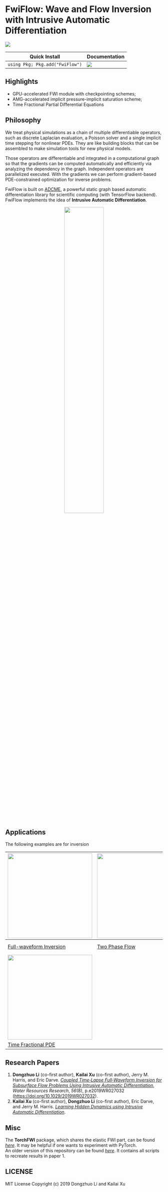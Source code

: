 # FwiFlow: Wave and Flow Inversion with Intrusive Automatic Differentiation

![](https://github.com/github/docs/actions/workflows/main.yml/badge.svg)

| Quick Install                   | Documentation                                                |
| ------------------------------- | ------------------------------------------------------------ |
| `using Pkg; Pkg.add("FwiFlow")` | [![](https://img.shields.io/badge/docs-dev-blue.svg)](https://lidongzh.github.io/FwiFlow.jl/dev) |

## Highlights

- GPU-accelerated FWI module with checkpointing schemes;
- AMG-accelerated implicit pressure-implicit saturation scheme;
- Time Fractional Partial Differential Equations

## Philosophy

We treat physical simulations as a chain of multiple differentiable operators, such as discrete Laplacian evaluation, a Poisson solver and a single implicit time stepping for nonlinear PDEs. They are like building blocks that can be assembled to make simulation tools for new physical models. 

Those operators are differentiable and integrated in a computational graph so that the gradients can be computed automatically and efficiently via analyzing the dependency in the graph. Independent operators are parallelized executed. With the gradients we can perform gradient-based PDE-constrained optimization for inverse problems. 

FwiFlow is built on [ADCME](https://github.com/kailaix/ADCME.jl), a powerful static graph based automatic differentiation library for scientific computing (with TensorFlow backend). FwiFlow implements the idea of **Intrusive Automatic Differentiation**. 

<p align="center">
  <img src="docs/src/assets/op.png" width="50%">
</p>



## Applications

The following examples are for inversion 

| <img src="docs/src/assets/marmousi_inv.png" width="270">     | <img src="docs/src/assets/flow.png" width="270">             | <img src="docs/src/assets/diagram.png" width="270"> |
| ------------------------------------------------------------ | ------------------------------------------------------------ | --------------------------------------------------- |
| [Full-waveform Inversion](https://lidongzh.github.io/FwiFlow.jl/dev/tutorials/fwi/) | [Two Phase Flow](https://lidongzh.github.io/FwiFlow.jl/dev/tutorials/flow/) | FWI-Two Phase Flow Coupled Inversion                |
| <img src="docs/src/assets/frac.png" width="270">             |                                                              |                                                     |
| [Time Fractional PDE](https://lidongzh.github.io/FwiFlow.jl/dev/tutorials/timefrac/)                                          |                                                              |                                                     |





## Research Papers
1. **Dongzhuo Li** (co-first author), **Kailai Xu** (co-first author), Jerry M. Harris, and Eric Darve. [*Coupled Time‐Lapse Full‐Waveform Inversion for Subsurface Flow Problems Using Intrusive Automatic Differentiation*](https://arxiv.org/abs/1912.07552), *Water Resources Research*, *56*(8), p.e2019WR027032 (https://doi.org/10.1029/2019WR027032).
2. **Kailai Xu**  (co-first author), **Dongzhuo Li**  (co-first author), Eric Darve, and Jerry M. Harris. [*Learning Hidden Dynamics using Intrusive Automatic Differentiation*](http://arxiv.org/abs/1912.07547).


## Misc
The **TorchFWI** package, which shares the elastic FWI part, can be found [*here*](https://github.com/lidongzh/TorchFWI). It may be helpful if one wants to experiment with PyTorch. <br>
An older version of this repository can be found [*here*](https://github.com/lidongzh/TwoPhaseFlowFWI). It contains all scripts to recreate results in paper 1.

## LICENSE

MIT License
Copyright (c) 2019 Dongzhuo Li and Kailai Xu

